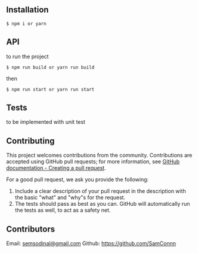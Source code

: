 ## Installation

```
$ npm i or yarn
```

## API 
to run the project
```
$ npm run build or yarn run build
```
then
```
$ npm run start or yarn run start
```

## Tests

to be implemented with unit test 

## Contributing

This project welcomes contributions from the community. Contributions are
accepted using GitHub pull requests; for more information, see 
[GitHub documentation - Creating a pull request](https://help.github.com/articles/creating-a-pull-request/).

For a good pull request, we ask you provide the following:

1. Include a clear description of your pull request in the description
   with the basic "what" and "why"s for the request.
2. The tests should pass as best as you can. GitHub will automatically run
   the tests as well, to act as a safety net.

## Contributors

Email: semsodinal@gmail.com
Github: https://github.com/SamConnn